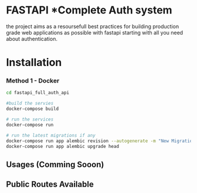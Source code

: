 # FASTAPI *Complete Auth system

the project aims as a resoursefull best practices for building production grade web applications as possible with fastapi starting with all you need about authentication.

# Installation 
### Method 1 - Docker
```bash
cd fastapi_full_auth_api

#build the servies 
docker-compose build

# run the services
docker-compose run 

# run the latest migrations if any
docker-compose run app alembic revision --autogenerate -m "New Migration"
docker-compose run app alembic upgrade head

```

## Usages (Comming Sooon)

## Public Routes Available  